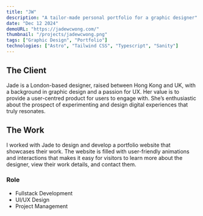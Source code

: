 ```yaml
---
title: "JW"
description: "A tailor-made personal portfolio for a graphic designer"
date: "Dec 12 2024"
demoURL: "https://jadewcwong.com/"
thumbnail: "/projects/jadewcwong.png"
tags: ["Graphic Design", "Portfolio"]
technologies: ["Astro", "Tailwind CSS", "Typescript", "Sanity"]
---
```


## The Client

Jade is a London-based designer, raised between Hong Kong and UK, with a background in graphic design and a passion for UX. Her value is to provide a user-centred product for users to engage with. She’s enthusiastic about the prospect of experimenting and design digital experiences that truly resonates.

## The Work

I worked with Jade to design and develop a portfolio website that showcases their work. The website is filled with user-friendly animations and interactions that makes it easy for visitors to learn more about the designer, view their work details, and contact them.

### Role

- Fullstack Development
- UI/UX Design
- Project Management
